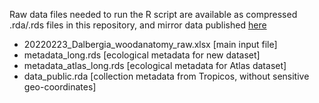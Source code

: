 Raw data files needed to run the R script are available as compressed .rda/.rds files in this repository, and mirror data published [here]( doi.org/10.6084/m9.figshare.21378159)

- 20220223_Dalbergia_woodanatomy_raw.xlsx [main input file]
- metadata_long.rds [ecological metadata for new dataset]
- metadata_atlas_long.rds [ecological metadata for Atlas dataset]
- data_public.rda [collection metadata from Tropicos, without sensitive geo-coordinates]
